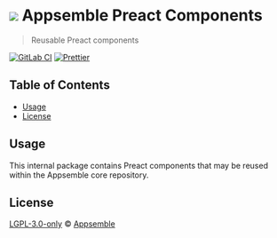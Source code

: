 # ![](https://gitlab.com/appsemble/appsemble/-/raw/0.32.1-test.4/config/assets/logo.svg) Appsemble Preact Components

> Reusable Preact components

[![GitLab CI](https://gitlab.com/appsemble/appsemble/badges/0.32.1-test.4/pipeline.svg)](https://gitlab.com/appsemble/appsemble/-/releases/0.32.1-test.4)
[![Prettier](https://img.shields.io/badge/code_style-prettier-ff69b4.svg)](https://prettier.io)

## Table of Contents

- [Usage](#usage)
- [License](#license)

## Usage

This internal package contains Preact components that may be reused within the Appsemble core
repository.

## License

[LGPL-3.0-only](https://gitlab.com/appsemble/appsemble/-/blob/0.32.1-test.4/LICENSE.md) ©
[Appsemble](https://appsemble.com)
